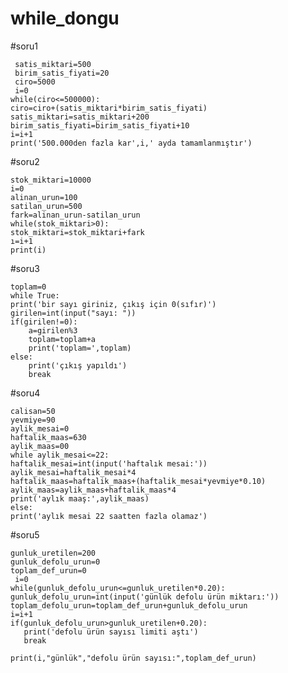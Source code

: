 # while_dongu

#soru1
 
     satis_miktari=500
     birim_satis_fiyati=20
     ciro=5000
     i=0
    while(ciro<=500000):
    ciro=ciro+(satis_miktari*birim_satis_fiyati)
    satis_miktari=satis_miktari+200
    birim_satis_fiyati=birim_satis_fiyati+10
    i=i+1
    print('500.000den fazla kar',i,' ayda tamamlanmıştır')

#soru2

    stok_miktari=10000
    i=0
    alinan_urun=100
    satilan_urun=500
    fark=alinan_urun-satilan_urun
    while(stok_miktari>0):
    stok_miktari=stok_miktari+fark
    ı=i+1
    print(i)

#soru3

    toplam=0
    while True:
    print('bir sayı giriniz, çıkış için 0(sıfır)')
    girilen=int(input("sayı: "))
    if(girilen!=0):
        a=girilen%3
        toplam=toplam+a
        print('toplam=',toplam)
    else:
        print('çıkış yapıldı')
        break

#soru4

    calisan=50
    yevmiye=90
    aylik_mesai=0
    haftalik_maas=630
    aylik_maas=00
    while aylik_mesai<=22:
    haftalik_mesai=int(input('haftalık mesai:'))
    aylik_mesai=haftalik_mesai*4
    haftalik_maas=haftalik_maas+(haftalik_mesai*yevmiye*0.10)
    aylik_maas=aylik_maas+haftalik_maas*4
    print('aylık maaş:',aylik_maas)
    else:
    print('aylık mesai 22 saatten fazla olamaz')

#soru5

    gunluk_uretilen=200
    gunluk_defolu_urun=0
    toplam_def_urun=0
     i=0
    while(gunluk_defolu_urun<=gunluk_uretilen*0.20):
    gunluk_defolu_urun=int(input('günlük defolu ürün miktarı:'))
    toplam_defolu_urun=toplam_def_urun+gunluk_defolu_urun
    i=i+1
    if(gunluk_defolu_urun>gunluk_uretilen+0.20):
       print('defolu ürün sayısı limiti aştı')
       break

    print(i,"günlük","defolu ürün sayısı:",toplam_def_urun)
